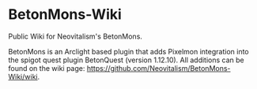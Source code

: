 # BetonMons-Wiki
Public Wiki for Neovitalism's BetonMons.

BetonMons is an Arclight based plugin that adds Pixelmon integration into the spigot quest plugin BetonQuest (version 1.12.10).
All additions can be found on the wiki page: <https://github.com/Neovitalism/BetonMons-Wiki/wiki>.
